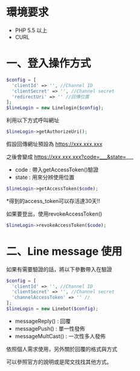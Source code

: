 # 環境要求
- PHP 5.5 以上
- CURL

# 一、登入操作方式

```php
$config = [
  'clientId' => '', //Channel ID
  'clientSecret' => '', //Channel secret 
  'redirectUri' => '' //回傳位置
];
$lineLogin = new Linelogin($config);
```

利用以下方式呼叫網址
```php
$lineLogin->getAuthorizeUri();
```

假設回傳網址預設為 https://xxx.xxx.xxx

之後會變成 https://xxx.xxx.xxx?code=___&state=___

- code : 帶入getAccessToken()驗證
- state : 用來分辨使用位置

```php
$lineLogin->getAccessToken($code);
```
*得到的access_token可以存活達30天!!

如果要登出，使用revokeAccessToken()

```php
$lineLogin->revokeAccessToken($code);
```

# 二、Line message 使用

如果有需要驗證的話，將以下參數帶入在驗證
```php
$config = [
  'clientId' => '', //Channel ID
  'clientSecret' => '', //Channel secret 
  'channelAccessToken' => '' //
];
$lineLogin = new Linebot($config);
```

- messageReply() : 回覆
- messagePush() : 單一性發佈
- messageMultCast() : 一次性多人發佈

依照個人需求使用，另外關於回覆的格式與方式

可以參照官方的說明或是爬文找找其他方式。
